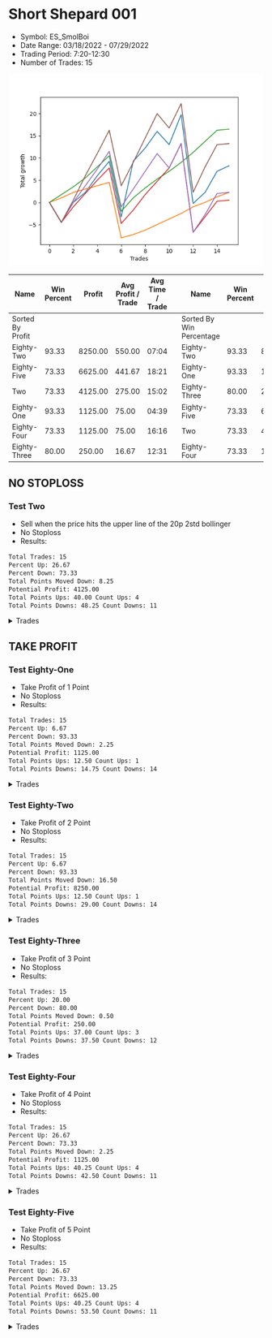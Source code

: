 # Short Shepard 001 
- Symbol: ES_SmolBoi
- Date Range: 03/18/2022 - 07/29/2022
- Trading Period: 7:20-12:30
- Number of Trades: 15

![Plot](ShortShepard001ES_SmolBoi.png)

| Name | Win Percent | Profit | Avg Profit / Trade | Avg Time / Trade |      | Name | Win Percent | Profit | Avg Profit / Trade | Avg Time / Trade |
| ---- | ----------- | ------ | ------------------ | ---------------- | ---- | ---- | ----------- | ------ | ------------------ | ---------------- |
| Sorted By <br> Profit | | | | | | Sorted By <br> Win Percentage ||||
| Eighty-Two | 93.33 | 8250.00 | 550.00 | 07:04 |     | Eighty-Two | 93.33 | 8250.00 | 550.00 | 07:04 |
| Eighty-Five | 73.33 | 6625.00 | 441.67 | 18:21 |     | Eighty-One | 93.33 | 1125.00 | 75.00 | 04:39 |
| Two | 73.33 | 4125.00 | 275.00 | 15:02 |     | Eighty-Three | 80.00 | 250.00 | 16.67 | 12:31 |
| Eighty-One | 93.33 | 1125.00 | 75.00 | 04:39 |     | Eighty-Five | 73.33 | 6625.00 | 441.67 | 18:21 |
| Eighty-Four | 73.33 | 1125.00 | 75.00 | 16:16 |     | Two | 73.33 | 4125.00 | 275.00 | 15:02 |
| Eighty-Three | 80.00 | 250.00 | 16.67 | 12:31 |     | Eighty-Four | 73.33 | 1125.00 | 75.00 | 16:16 |

## NO STOPLOSS

### Test Two
* Sell when the price hits the upper line of the 20p 2std bollinger
* No Stoploss
* Results:
```
Total Trades: 15
Percent Up: 26.67
Percent Down: 73.33
Total Points Moved Down: 8.25
Potential Profit: 4125.00
Total Points Ups: 40.00 Count Ups: 4
Total Points Downs: 48.25 Count Downs: 11
```

<details><summary>Trades</summary>

<code>In: 2022-03-18 09:47:00		Out: 2022-03-18 10:16:55		Total Position Time: 29:55		Total Move Down: -4.50		Total to Date: -4.50</code> <br />
<code>In: 2022-03-24 08:50:00		Out: 2022-03-24 09:03:10		Total Position Time: 13:10		Total Move Down: 4.50		Total to Date: 0.00</code> <br />
<code>In: 2022-04-05 10:24:00		Out: 2022-04-05 10:29:15		Total Position Time: 05:15		Total Move Down: 2.25		Total to Date: 2.25</code> <br />
<code>In: 2022-04-07 10:34:00		Out: 2022-04-07 10:45:15		Total Position Time: 11:15		Total Move Down: 3.75		Total to Date: 6.00</code> <br />
<code>In: 2022-04-18 11:00:00		Out: 2022-04-18 11:10:40		Total Position Time: 10:40		Total Move Down: 3.25		Total to Date: 9.25</code> <br />
<code>In: 2022-04-28 11:55:00		Out: 2022-04-28 12:24:55		Total Position Time: 29:55		Total Move Down: -12.50		Total to Date: -3.25</code> <br />
<code>In: 2022-05-19 08:51:00		Out: 2022-05-19 08:56:05		Total Position Time: 05:05		Total Move Down: 12.50		Total to Date: 9.25</code> <br />
<code>In: 2022-05-25 12:16:00		Out: 2022-05-25 12:22:50		Total Position Time: 06:50		Total Move Down: 3.00		Total to Date: 12.25</code> <br />
<code>In: 2022-06-07 07:52:00		Out: 2022-06-07 08:04:45		Total Position Time: 12:45		Total Move Down: 3.75		Total to Date: 16.00</code> <br />
<code>In: 2022-06-10 10:32:00		Out: 2022-06-10 11:01:00		Total Position Time: 29:00		Total Move Down: -3.00		Total to Date: 13.00</code> <br />
<code>In: 2022-06-22 11:21:00		Out: 2022-06-22 11:26:15		Total Position Time: 05:15		Total Move Down: 6.75		Total to Date: 19.75</code> <br />
<code>In: 2022-06-30 08:02:00		Out: 2022-06-30 08:31:55		Total Position Time: 29:55		Total Move Down: -20.00		Total to Date: -0.25</code> <br />
<code>In: 2022-07-01 10:55:00		Out: 2022-07-01 11:07:55		Total Position Time: 12:55		Total Move Down: 2.50		Total to Date: 2.25</code> <br />
<code>In: 2022-07-20 09:14:00		Out: 2022-07-20 09:29:15		Total Position Time: 15:15		Total Move Down: 4.75		Total to Date: 7.00</code> <br />
<code>In: 2022-07-25 09:52:00		Out: 2022-07-25 10:00:20		Total Position Time: 08:20		Total Move Down: 1.25		Total to Date: 8.25</code> <br />


</details>

## TAKE PROFIT

### Test Eighty-One
* Take Profit of 1 Point
* No Stoploss
* Results:
```
Total Trades: 15
Percent Up: 6.67
Percent Down: 93.33
Total Points Moved Down: 2.25
Potential Profit: 1125.00
Total Points Ups: 12.50 Count Ups: 1
Total Points Downs: 14.75 Count Downs: 14
```

<details><summary>Trades</summary>

<code>In: 2022-03-18 09:47:00		Out: 2022-03-18 09:47:40		Total Position Time: 00:40		Total Move Down: 1.00		Total to Date: 1.00</code> <br />
<code>In: 2022-03-24 08:50:00		Out: 2022-03-24 08:50:10		Total Position Time: 00:10		Total Move Down: 1.25		Total to Date: 2.25</code> <br />
<code>In: 2022-04-05 10:24:00		Out: 2022-04-05 10:26:40		Total Position Time: 02:40		Total Move Down: 0.75		Total to Date: 3.00</code> <br />
<code>In: 2022-04-07 10:34:00		Out: 2022-04-07 10:34:15		Total Position Time: 00:15		Total Move Down: 0.75		Total to Date: 3.75</code> <br />
<code>In: 2022-04-18 11:00:00		Out: 2022-04-18 11:06:30		Total Position Time: 06:30		Total Move Down: 0.75		Total to Date: 4.50</code> <br />
<code>In: 2022-04-28 11:55:00		Out: 2022-04-28 12:24:55		Total Position Time: 29:55		Total Move Down: -12.50		Total to Date: -8.00</code> <br />
<code>In: 2022-05-19 08:51:00		Out: 2022-05-19 08:52:10		Total Position Time: 01:10		Total Move Down: 0.75		Total to Date: -7.25</code> <br />
<code>In: 2022-05-25 12:16:00		Out: 2022-05-25 12:17:30		Total Position Time: 01:30		Total Move Down: 1.00		Total to Date: -6.25</code> <br />
<code>In: 2022-06-07 07:52:00		Out: 2022-06-07 07:57:35		Total Position Time: 05:35		Total Move Down: 1.25		Total to Date: -5.00</code> <br />
<code>In: 2022-06-10 10:32:00		Out: 2022-06-10 10:32:10		Total Position Time: 00:10		Total Move Down: 1.25		Total to Date: -3.75</code> <br />
<code>In: 2022-06-22 11:21:00		Out: 2022-06-22 11:21:15		Total Position Time: 00:15		Total Move Down: 1.25		Total to Date: -2.50</code> <br />
<code>In: 2022-06-30 08:02:00		Out: 2022-06-30 08:03:50		Total Position Time: 01:50		Total Move Down: 1.50		Total to Date: -1.00</code> <br />
<code>In: 2022-07-01 10:55:00		Out: 2022-07-01 11:04:55		Total Position Time: 09:55		Total Move Down: 1.00		Total to Date: 0.00</code> <br />
<code>In: 2022-07-20 09:14:00		Out: 2022-07-20 09:15:30		Total Position Time: 01:30		Total Move Down: 1.25		Total to Date: 1.25</code> <br />
<code>In: 2022-07-25 09:52:00		Out: 2022-07-25 09:59:45		Total Position Time: 07:45		Total Move Down: 1.00		Total to Date: 2.25</code> <br />


</details>

### Test Eighty-Two
* Take Profit of 2 Point
* No Stoploss
* Results:
```
Total Trades: 15
Percent Up: 6.67
Percent Down: 93.33
Total Points Moved Down: 16.50
Potential Profit: 8250.00
Total Points Ups: 12.50 Count Ups: 1
Total Points Downs: 29.00 Count Downs: 14
```

<details><summary>Trades</summary>

<code>In: 2022-03-18 09:47:00		Out: 2022-03-18 09:48:35		Total Position Time: 01:35		Total Move Down: 1.75		Total to Date: 1.75</code> <br />
<code>In: 2022-03-24 08:50:00		Out: 2022-03-24 08:50:40		Total Position Time: 00:40		Total Move Down: 1.75		Total to Date: 3.50</code> <br />
<code>In: 2022-04-05 10:24:00		Out: 2022-04-05 10:27:10		Total Position Time: 03:10		Total Move Down: 2.00		Total to Date: 5.50</code> <br />
<code>In: 2022-04-07 10:34:00		Out: 2022-04-07 10:39:50		Total Position Time: 05:50		Total Move Down: 2.50		Total to Date: 8.00</code> <br />
<code>In: 2022-04-18 11:00:00		Out: 2022-04-18 11:06:40		Total Position Time: 06:40		Total Move Down: 2.50		Total to Date: 10.50</code> <br />
<code>In: 2022-04-28 11:55:00		Out: 2022-04-28 12:24:55		Total Position Time: 29:55		Total Move Down: -12.50		Total to Date: -2.00</code> <br />
<code>In: 2022-05-19 08:51:00		Out: 2022-05-19 08:53:35		Total Position Time: 02:35		Total Move Down: 3.00		Total to Date: 1.00</code> <br />
<code>In: 2022-05-25 12:16:00		Out: 2022-05-25 12:18:15		Total Position Time: 02:15		Total Move Down: 2.25		Total to Date: 3.25</code> <br />
<code>In: 2022-06-07 07:52:00		Out: 2022-06-07 07:57:55		Total Position Time: 05:55		Total Move Down: 2.00		Total to Date: 5.25</code> <br />
<code>In: 2022-06-10 10:32:00		Out: 2022-06-10 10:32:15		Total Position Time: 00:15		Total Move Down: 1.75		Total to Date: 7.00</code> <br />
<code>In: 2022-06-22 11:21:00		Out: 2022-06-22 11:21:30		Total Position Time: 00:30		Total Move Down: 2.00		Total to Date: 9.00</code> <br />
<code>In: 2022-06-30 08:02:00		Out: 2022-06-30 08:04:05		Total Position Time: 02:05		Total Move Down: 2.25		Total to Date: 11.25</code> <br />
<code>In: 2022-07-01 10:55:00		Out: 2022-07-01 11:07:55		Total Position Time: 12:55		Total Move Down: 2.50		Total to Date: 13.75</code> <br />
<code>In: 2022-07-20 09:14:00		Out: 2022-07-20 09:15:55		Total Position Time: 01:55		Total Move Down: 2.50		Total to Date: 16.25</code> <br />
<code>In: 2022-07-25 09:52:00		Out: 2022-07-25 10:21:55		Total Position Time: 29:55		Total Move Down: 0.25		Total to Date: 16.50</code> <br />


</details>

### Test Eighty-Three
* Take Profit of 3 Point
* No Stoploss
* Results:
```
Total Trades: 15
Percent Up: 20.00
Percent Down: 80.00
Total Points Moved Down: 0.50
Potential Profit: 250.00
Total Points Ups: 37.00 Count Ups: 3
Total Points Downs: 37.50 Count Downs: 12
```

<details><summary>Trades</summary>

<code>In: 2022-03-18 09:47:00		Out: 2022-03-18 10:16:55		Total Position Time: 29:55		Total Move Down: -4.50		Total to Date: -4.50</code> <br />
<code>In: 2022-03-24 08:50:00		Out: 2022-03-24 09:03:05		Total Position Time: 13:05		Total Move Down: 3.50		Total to Date: -1.00</code> <br />
<code>In: 2022-04-05 10:24:00		Out: 2022-04-05 10:29:35		Total Position Time: 05:35		Total Move Down: 3.00		Total to Date: 2.00</code> <br />
<code>In: 2022-04-07 10:34:00		Out: 2022-04-07 10:40:00		Total Position Time: 06:00		Total Move Down: 3.00		Total to Date: 5.00</code> <br />
<code>In: 2022-04-18 11:00:00		Out: 2022-04-18 11:10:35		Total Position Time: 10:35		Total Move Down: 2.75		Total to Date: 7.75</code> <br />
<code>In: 2022-04-28 11:55:00		Out: 2022-04-28 12:24:55		Total Position Time: 29:55		Total Move Down: -12.50		Total to Date: -4.75</code> <br />
<code>In: 2022-05-19 08:51:00		Out: 2022-05-19 08:53:35		Total Position Time: 02:35		Total Move Down: 3.00		Total to Date: -1.75</code> <br />
<code>In: 2022-05-25 12:16:00		Out: 2022-05-25 12:20:25		Total Position Time: 04:25		Total Move Down: 3.50		Total to Date: 1.75</code> <br />
<code>In: 2022-06-07 07:52:00		Out: 2022-06-07 07:59:00		Total Position Time: 07:00		Total Move Down: 3.00		Total to Date: 4.75</code> <br />
<code>In: 2022-06-10 10:32:00		Out: 2022-06-10 10:34:35		Total Position Time: 02:35		Total Move Down: 3.00		Total to Date: 7.75</code> <br />
<code>In: 2022-06-22 11:21:00		Out: 2022-06-22 11:21:35		Total Position Time: 00:35		Total Move Down: 5.50		Total to Date: 13.25</code> <br />
<code>In: 2022-06-30 08:02:00		Out: 2022-06-30 08:31:55		Total Position Time: 29:55		Total Move Down: -20.00		Total to Date: -6.75</code> <br />
<code>In: 2022-07-01 10:55:00		Out: 2022-07-01 11:08:30		Total Position Time: 13:30		Total Move Down: 3.50		Total to Date: -3.25</code> <br />
<code>In: 2022-07-20 09:14:00		Out: 2022-07-20 09:16:15		Total Position Time: 02:15		Total Move Down: 3.50		Total to Date: 0.25</code> <br />
<code>In: 2022-07-25 09:52:00		Out: 2022-07-25 10:21:55		Total Position Time: 29:55		Total Move Down: 0.25		Total to Date: 0.50</code> <br />


</details>

### Test Eighty-Four
* Take Profit of 4 Point
* No Stoploss
* Results:
```
Total Trades: 15
Percent Up: 26.67
Percent Down: 73.33
Total Points Moved Down: 2.25
Potential Profit: 1125.00
Total Points Ups: 40.25 Count Ups: 4
Total Points Downs: 42.50 Count Downs: 11
```

<details><summary>Trades</summary>

<code>In: 2022-03-18 09:47:00		Out: 2022-03-18 10:16:55		Total Position Time: 29:55		Total Move Down: -4.50		Total to Date: -4.50</code> <br />
<code>In: 2022-03-24 08:50:00		Out: 2022-03-24 09:03:10		Total Position Time: 13:10		Total Move Down: 4.50		Total to Date: 0.00</code> <br />
<code>In: 2022-04-05 10:24:00		Out: 2022-04-05 10:30:45		Total Position Time: 06:45		Total Move Down: 3.75		Total to Date: 3.75</code> <br />
<code>In: 2022-04-07 10:34:00		Out: 2022-04-07 10:45:15		Total Position Time: 11:15		Total Move Down: 3.75		Total to Date: 7.50</code> <br />
<code>In: 2022-04-18 11:00:00		Out: 2022-04-18 11:11:10		Total Position Time: 11:10		Total Move Down: 4.00		Total to Date: 11.50</code> <br />
<code>In: 2022-04-28 11:55:00		Out: 2022-04-28 12:24:55		Total Position Time: 29:55		Total Move Down: -12.50		Total to Date: -1.00</code> <br />
<code>In: 2022-05-19 08:51:00		Out: 2022-05-19 08:53:40		Total Position Time: 02:40		Total Move Down: 4.00		Total to Date: 3.00</code> <br />
<code>In: 2022-05-25 12:16:00		Out: 2022-05-25 12:23:00		Total Position Time: 07:00		Total Move Down: 4.00		Total to Date: 7.00</code> <br />
<code>In: 2022-06-07 07:52:00		Out: 2022-06-07 08:04:50		Total Position Time: 12:50		Total Move Down: 4.00		Total to Date: 11.00</code> <br />
<code>In: 2022-06-10 10:32:00		Out: 2022-06-10 11:01:55		Total Position Time: 29:55		Total Move Down: -3.25		Total to Date: 7.75</code> <br />
<code>In: 2022-06-22 11:21:00		Out: 2022-06-22 11:21:35		Total Position Time: 00:35		Total Move Down: 5.50		Total to Date: 13.25</code> <br />
<code>In: 2022-06-30 08:02:00		Out: 2022-06-30 08:31:55		Total Position Time: 29:55		Total Move Down: -20.00		Total to Date: -6.75</code> <br />
<code>In: 2022-07-01 10:55:00		Out: 2022-07-01 11:08:50		Total Position Time: 13:50		Total Move Down: 4.00		Total to Date: -2.75</code> <br />
<code>In: 2022-07-20 09:14:00		Out: 2022-07-20 09:29:15		Total Position Time: 15:15		Total Move Down: 4.75		Total to Date: 2.00</code> <br />
<code>In: 2022-07-25 09:52:00		Out: 2022-07-25 10:21:55		Total Position Time: 29:55		Total Move Down: 0.25		Total to Date: 2.25</code> <br />


</details>

### Test Eighty-Five
* Take Profit of 5 Point
* No Stoploss
* Results:
```
Total Trades: 15
Percent Up: 26.67
Percent Down: 73.33
Total Points Moved Down: 13.25
Potential Profit: 6625.00
Total Points Ups: 40.25 Count Ups: 4
Total Points Downs: 53.50 Count Downs: 11
```

<details><summary>Trades</summary>

<code>In: 2022-03-18 09:47:00		Out: 2022-03-18 10:16:55		Total Position Time: 29:55		Total Move Down: -4.50		Total to Date: -4.50</code> <br />
<code>In: 2022-03-24 08:50:00		Out: 2022-03-24 09:03:15		Total Position Time: 13:15		Total Move Down: 5.00		Total to Date: 0.50</code> <br />
<code>In: 2022-04-05 10:24:00		Out: 2022-04-05 10:34:05		Total Position Time: 10:05		Total Move Down: 5.50		Total to Date: 6.00</code> <br />
<code>In: 2022-04-07 10:34:00		Out: 2022-04-07 10:52:05		Total Position Time: 18:05		Total Move Down: 5.00		Total to Date: 11.00</code> <br />
<code>In: 2022-04-18 11:00:00		Out: 2022-04-18 11:16:50		Total Position Time: 16:50		Total Move Down: 5.25		Total to Date: 16.25</code> <br />
<code>In: 2022-04-28 11:55:00		Out: 2022-04-28 12:24:55		Total Position Time: 29:55		Total Move Down: -12.50		Total to Date: 3.75</code> <br />
<code>In: 2022-05-19 08:51:00		Out: 2022-05-19 08:54:25		Total Position Time: 03:25		Total Move Down: 5.25		Total to Date: 9.00</code> <br />
<code>In: 2022-05-25 12:16:00		Out: 2022-05-25 12:34:20		Total Position Time: 18:20		Total Move Down: 5.50		Total to Date: 14.50</code> <br />
<code>In: 2022-06-07 07:52:00		Out: 2022-06-07 08:05:30		Total Position Time: 13:30		Total Move Down: 5.50		Total to Date: 20.00</code> <br />
<code>In: 2022-06-10 10:32:00		Out: 2022-06-10 11:01:55		Total Position Time: 29:55		Total Move Down: -3.25		Total to Date: 16.75</code> <br />
<code>In: 2022-06-22 11:21:00		Out: 2022-06-22 11:21:35		Total Position Time: 00:35		Total Move Down: 5.50		Total to Date: 22.25</code> <br />
<code>In: 2022-06-30 08:02:00		Out: 2022-06-30 08:31:55		Total Position Time: 29:55		Total Move Down: -20.00		Total to Date: 2.25</code> <br />
<code>In: 2022-07-01 10:55:00		Out: 2022-07-01 11:11:05		Total Position Time: 16:05		Total Move Down: 5.75		Total to Date: 8.00</code> <br />
<code>In: 2022-07-20 09:14:00		Out: 2022-07-20 09:29:30		Total Position Time: 15:30		Total Move Down: 5.00		Total to Date: 13.00</code> <br />
<code>In: 2022-07-25 09:52:00		Out: 2022-07-25 10:21:55		Total Position Time: 29:55		Total Move Down: 0.25		Total to Date: 13.25</code> <br />


</details>